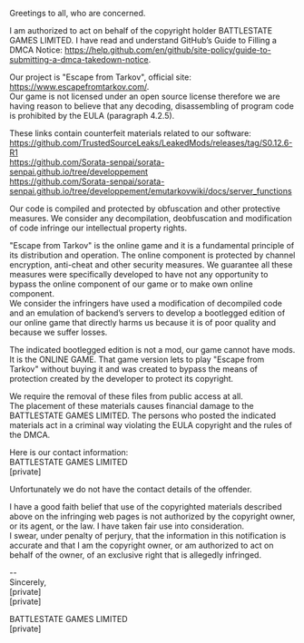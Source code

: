 Greetings to all, who are concerned.
 
I am authorized to act on behalf of the copyright holder BATTLESTATE GAMES LIMITED. I have read and understand GitHub’s Guide to Filling a DMCA Notice: https://help.github.com/en/github/site-policy/guide-to-submitting-a-dmca-takedown-notice.

Our project is "Escape from Tarkov", official site: https://www.escapefromtarkov.com/.  
Our game is not licensed under an open source license therefore we are having reason to believe that any decoding, disassembling of program code is prohibited by the EULA (paragraph 4.2.5).
 
These links contain counterfeit materials related to our software:  
https://github.com/TrustedSourceLeaks/LeakedMods/releases/tag/S0.12.6-R1  
https://github.com/Sorata-senpai/sorata-senpai.github.io/tree/developpement  
https://github.com/Sorata-senpai/sorata-senpai.github.io/tree/developpement/emutarkovwiki/docs/server_functions
 
Our code is compiled and protected by obfuscation and other protective measures. We consider any decompilation, deobfuscation and modification of code infringe our intellectual property rights.
 
"Escape from Tarkov" is the online game and it is a fundamental principle of its distribution and operation. The online component is protected by channel encryption, anti-cheat and other security measures. We guarantee all these measures were specifically developed to have not any opportunity to bypass the online component of our game or to make own online component.  
We consider the infringers have used a modification of decompiled code and an emulation of backend’s servers to develop a bootlegged edition of our online game that directly harms us because it is of poor quality and because we suffer losses.
 
The indicated bootlegged edition is not a mod, our game cannot have mods. It is the ONLINE GAME. That game version lets to play "Escape from Tarkov" without buying it and was created to bypass the means of protection created by the developer to protect its copyright.
 
We require the removal of these files from public access at all.  
The placement of these materials causes financial damage to the BATTLESTATE GAMES LIMITED. The persons who posted the indicated materials act in a criminal way violating the EULA copyright and the rules of the DMCA.
 
Here is our contact information:  
BATTLESTATE GAMES LIMITED  
[private]
 
Unfortunately we do not have the contact details of the offender.
 
I have a good faith belief that use of the copyrighted materials described above on the infringing web pages is not authorized by the copyright owner, or its agent, or the law. I have taken fair use into consideration.  
I swear, under penalty of perjury, that the information in this notification is accurate and that I am the copyright owner, or am authorized to act on behalf of the owner, of an exclusive right that is allegedly infringed.
 
 
--   
Sincerely,  
[private]    
[private]
 
BATTLESTATE GAMES LIMITED  
[private]
